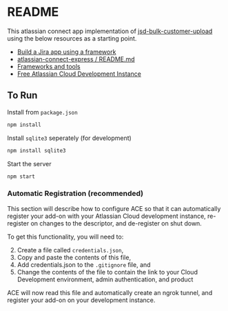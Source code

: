 # README

This atlassian connect app implementation of [jsd-bulk-customer-upload](https://github.com/iokiwi/jsd-bulk-customer-upload) using the below resources as a starting point.

 * [Build a Jira app using a framework](https://developer.atlassian.com/cloud/jira/platform/build-a-jira-app-using-a-framework/)
 * [atlassian-connect-express  / README.md](https://bitbucket.org/atlassian/atlassian-connect-express/src/master/README.md?fileviewer=file-view-default#markdown-header-install-dependencies) 
 * [Frameworks and tools](https://developer.atlassian.com/cloud/jira/platform/frameworks-and-tools/)
 * [Free Atlassian Cloud Development Instance](http://go.atlassian.com/cloud-dev)
 
## To Run

Install from `package.json`
```bash
npm install
```

Install `sqlite3` seperately (for development)
```bash
npm install sqlite3
```

Start the server
```
npm start
```

### Automatic Registration (recommended)

This section will describe how to configure ACE so that it can automatically register your add-on with your Atlassian 
Cloud development instance, re-register on changes to the descriptor, and de-register on shut down.

To get this functionality, you will need to:

2. Create a file called `credentials.json`,
3. Copy and paste the contents of this file,
4. Add credentials.json to the `.gitignore` file, and
5. Change the contents of the file to contain the link to your Cloud Development environment, admin authentication, and product

ACE will now read this file and automatically create an ngrok tunnel, and register your add-on on your development instance.